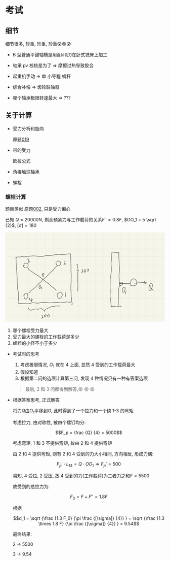 # 考试

## 细节

细节很多, 珍重, 珍重, 珍重:cold_sweat::cold_sweat::cold_sweat:

- B 型普通平键轴槽是用`盘状铣刀`在卧式铣床上加工

- 轴承 pv 校核是为了 => 摩擦过热导致胶合

- 起重机手动 => 单 小导程 蜗杆

- 综合补偿 => 齿轮联轴器

- 哪个轴承极限转速最大 => ???

## 关于计算

- 受力分析和旋向

  原题[019](test/coursework/README.md#019)

- 带的受力

  欧拉公式

- 角接触球轴承

- 螺栓

### 螺栓计算

题目类似 原题[002](test/coursework/README.md#002), 只是受力偏心

已知 $Q = 20000N$, 剩余预紧力与工作载荷的关系$F'' = 0.8 F$, $OO_1 = 5 \sqrt {2}$, $[\sigma] = 180$

![](assets/2022-06-05-20-06-26.png)

1. 哪个螺栓受力最大
2. 受力最大的螺栓的工作载荷是多少
3. 螺栓的小径不小于多少

- 考试时的思考

  1. 考虑极限情况, $O_1$ 就在 4 上面, 显然 4 受到的工作载荷最大
  2. 假设知道
  3. 根据第二问的选项计算第三问, 发现 4 种情况只有一种有答案选项

  > 最后, 2 和 3 问都得到解答,:stuck_out_tongue_closed_eyes: :stuck_out_tongue_closed_eyes: :stuck_out_tongue_closed_eyes:

- 根据答案思考, 正式解答

  将力$Q$由$O_1$平移到$O$, 此时得到了一个拉力和一个绕 1-3 的弯矩

  考虑拉力, 由对称性, 被四个螺钉均分:

  $$F_p = \frac {Q} {4} = 5000$$

  考虑弯矩, 1 和 3 不提供弯矩, 故由 2 和 4 提供弯矩

  由 2 和 4 提供弯矩, 则有 2 和 4 受到的力大小相同, 方向相反, 形成力偶:

  $$F_p' \cdot L_{14} = Q \cdot OO_1 \Rightarrow F_p' = 500$$

  易知, 4 受拉, 2 受压, 故 4 受到的力(工作载荷)为二者力之和$F = 5500$

  故受到的总拉力为:

  $$F_0 = F + F'' = 1.8 F$$

  根据

  $$d_1 = \sqrt {\frac {1.3 F_0} {\pi \frac {[\sigma]} {4}} } = \sqrt {\frac {1.3 \times 1.8 F} {\pi \frac {[\sigma]} {4}} } = 9.54$$

  最终结果:

  2 -> 5500

  3 -> 9.54
